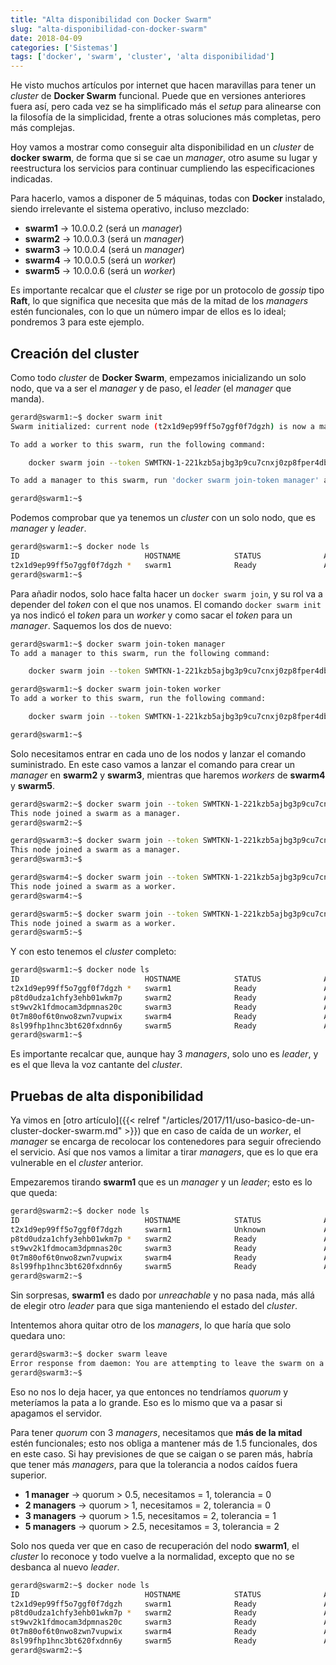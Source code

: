```yaml
---
title: "Alta disponibilidad con Docker Swarm"
slug: "alta-disponibilidad-con-docker-swarm"
date: 2018-04-09
categories: ['Sistemas']
tags: ['docker', 'swarm', 'cluster', 'alta disponibilidad']
---
```


He visto muchos artículos por internet que hacen maravillas para tener un *cluster* de **Docker Swarm** funcional. Puede que en versiones anteriores fuera así, pero cada vez se ha simplificado más el *setup* para alinearse con la filosofía de la simplicidad, frente a otras soluciones más completas, pero más complejas.<!--more-->

Hoy vamos a mostrar como conseguir alta disponibilidad en un *cluster* de **docker swarm**, de forma que si se cae un *manager*, otro asume su lugar y reestructura los servicios para continuar cumpliendo las especificaciones indicadas.

Para hacerlo, vamos a disponer de 5 máquinas, todas con **Docker** instalado, siendo irrelevante el sistema operativo, incluso mezclado:

* **swarm1** &rarr; 10.0.0.2 (será un *manager*)
* **swarm2** &rarr; 10.0.0.3 (será un *manager*)
* **swarm3** &rarr; 10.0.0.4 (será un *manager*)
* **swarm4** &rarr; 10.0.0.5 (será un *worker*)
* **swarm5** &rarr; 10.0.0.6 (será un *worker*)

Es importante recalcar que el *cluster* se rige por un protocolo de *gossip* tipo **Raft**, lo que significa que necesita que más de la mitad de los *managers* estén funcionales, con lo que un número impar de ellos es lo ideal; pondremos 3 para este ejemplo.

## Creación del cluster

Como todo *cluster* de **Docker Swarm**, empezamos inicializando un solo nodo, que va a ser el *manager* y de paso, el *leader* (el *manager* que manda).

```bash
gerard@swarm1:~$ docker swarm init
Swarm initialized: current node (t2x1d9ep99ff5o7ggf0f7dgzh) is now a manager.

To add a worker to this swarm, run the following command:

    docker swarm join --token SWMTKN-1-221kzb5ajbg3p9cu7cnxj0zp8fper4dbnzn9ntjkjxrs0mamoz-avftdi8c5t7l4y59zcjq4k6r4 10.0.0.2:2377

To add a manager to this swarm, run 'docker swarm join-token manager' and follow the instructions.

gerard@swarm1:~$
```

Podemos comprobar que ya tenemos un *cluster* con un solo nodo, que es *manager* y *leader*.

```bash
gerard@swarm1:~$ docker node ls
ID                            HOSTNAME            STATUS              AVAILABILITY        MANAGER STATUS
t2x1d9ep99ff5o7ggf0f7dgzh *   swarm1              Ready               Active              Leader
gerard@swarm1:~$
```

Para añadir nodos, solo hace falta hacer un `docker swarm join`, y su rol va a depender del *token* con el que nos unamos. El comando `docker swarm init` ya nos indicó el *token* para un *worker* y como sacar el *token* para un *manager*. Saquemos los dos de nuevo:

```bash
gerard@swarm1:~$ docker swarm join-token manager
To add a manager to this swarm, run the following command:

    docker swarm join --token SWMTKN-1-221kzb5ajbg3p9cu7cnxj0zp8fper4dbnzn9ntjkjxrs0mamoz-agq9fp4a86ahs8ll7oa2z56j7 10.0.0.2:2377

gerard@swarm1:~$ docker swarm join-token worker
To add a worker to this swarm, run the following command:

    docker swarm join --token SWMTKN-1-221kzb5ajbg3p9cu7cnxj0zp8fper4dbnzn9ntjkjxrs0mamoz-avftdi8c5t7l4y59zcjq4k6r4 10.0.0.2:2377

gerard@swarm1:~$
```

Solo necesitamos entrar en cada uno de los nodos y lanzar el comando suministrado. En este caso vamos a lanzar el comando para crear un *manager* en **swarm2** y **swarm3**, mientras que haremos *workers* de **swarm4** y **swarm5**.

```bash
gerard@swarm2:~$ docker swarm join --token SWMTKN-1-221kzb5ajbg3p9cu7cnxj0zp8fper4dbnzn9ntjkjxrs0mamoz-agq9fp4a86ahs8ll7oa2z56j7 10.0.0.2:2377
This node joined a swarm as a manager.
gerard@swarm2:~$
```

```bash
gerard@swarm3:~$ docker swarm join --token SWMTKN-1-221kzb5ajbg3p9cu7cnxj0zp8fper4dbnzn9ntjkjxrs0mamoz-agq9fp4a86ahs8ll7oa2z56j7 10.0.0.2:2377
This node joined a swarm as a manager.
gerard@swarm3:~$
```

```bash
gerard@swarm4:~$ docker swarm join --token SWMTKN-1-221kzb5ajbg3p9cu7cnxj0zp8fper4dbnzn9ntjkjxrs0mamoz-avftdi8c5t7l4y59zcjq4k6r4 10.0.0.2:2377
This node joined a swarm as a worker.
gerard@swarm4:~$
```

```bash
gerard@swarm5:~$ docker swarm join --token SWMTKN-1-221kzb5ajbg3p9cu7cnxj0zp8fper4dbnzn9ntjkjxrs0mamoz-avftdi8c5t7l4y59zcjq4k6r4 10.0.0.2:2377
This node joined a swarm as a worker.
gerard@swarm5:~$
```

Y con esto tenemos el *cluster* completo:

```bash
gerard@swarm1:~$ docker node ls
ID                            HOSTNAME            STATUS              AVAILABILITY        MANAGER STATUS
t2x1d9ep99ff5o7ggf0f7dgzh *   swarm1              Ready               Active              Leader
p8td0udza1chfy3ehb01wkm7p     swarm2              Ready               Active              Reachable
st9wv2k1fdmocam3dpmnas20c     swarm3              Ready               Active              Reachable
0t7m80of6t0nwo8zwn7vupwix     swarm4              Ready               Active
8sl99fhp1hnc3bt620fxdnn6y     swarm5              Ready               Active
gerard@swarm1:~$
```

Es importante recalcar que, aunque hay 3 *managers*, solo uno es *leader*, y es el que lleva la voz cantante del *cluster*.

## Pruebas de alta disponibilidad

Ya vimos en [otro artículo]({{< relref "/articles/2017/11/uso-basico-de-un-cluster-docker-swarm.md" >}}) que en caso de caída de un *worker*, el *manager* se encarga de recolocar los contenedores para seguir ofreciendo el servicio. Así que nos vamos a limitar a tirar *managers*, que es lo que era vulnerable en el *cluster* anterior.

Empezaremos tirando **swarm1** que es un *manager* y un *leader*; esto es lo que queda:

```bash
gerard@swarm2:~$ docker node ls
ID                            HOSTNAME            STATUS              AVAILABILITY        MANAGER STATUS
t2x1d9ep99ff5o7ggf0f7dgzh     swarm1              Unknown             Active              Unreachable
p8td0udza1chfy3ehb01wkm7p *   swarm2              Ready               Active              Reachable
st9wv2k1fdmocam3dpmnas20c     swarm3              Ready               Active              Leader
0t7m80of6t0nwo8zwn7vupwix     swarm4              Ready               Active
8sl99fhp1hnc3bt620fxdnn6y     swarm5              Ready               Active
gerard@swarm2:~$
```

Sin sorpresas, **swarm1** es dado por *unreachable* y no pasa nada, más allá de elegir otro *leader* para que siga manteniendo el estado del *cluster*.

Intentemos ahora quitar otro de los *managers*, lo que haría que solo quedara uno:

```bash
gerard@swarm3:~$ docker swarm leave
Error response from daemon: You are attempting to leave the swarm on a node that is participating as a manager. Removing this node leaves 1 managers out of 3. Without a Raft quorum your swarm will be inaccessible. The only way to restore a swarm that has lost consensus is to reinitialize it with `--force-new-cluster`. Use `--force` to suppress this message.
gerard@swarm3:~$
```

Eso no nos lo deja hacer, ya que entonces no tendríamos *quorum* y meteríamos la pata a lo grande. Eso es lo mismo que va a pasar si apagamos el servidor.

Para tener *quorum* con 3 *managers*, necesitamos que **más de la mitad** estén funcionales; esto nos obliga a mantener más de 1.5 funcionales, dos en este caso. Si hay previsiones de que se caigan o se paren más, habría que tener más *managers*, para que la tolerancia a nodos caídos fuera superior.

* **1 manager** &rarr; quorum > 0.5, necesitamos = 1, tolerancia = 0
* **2 managers** &rarr; quorum > 1, necesitamos = 2, tolerancia = 0
* **3 managers** &rarr; quorum > 1.5, necesitamos = 2, tolerancia = 1
* **5 managers** &rarr; quorum > 2.5, necesitamos = 3, tolerancia = 2

Solo nos queda ver que en caso de recuperación del nodo **swarm1**, el *cluster* lo reconoce y todo vuelve a la normalidad, excepto que no se desbanca al nuevo *leader*.

```bash
gerard@swarm2:~$ docker node ls
ID                            HOSTNAME            STATUS              AVAILABILITY        MANAGER STATUS
t2x1d9ep99ff5o7ggf0f7dgzh     swarm1              Ready               Active              Reachable
p8td0udza1chfy3ehb01wkm7p *   swarm2              Ready               Active              Reachable
st9wv2k1fdmocam3dpmnas20c     swarm3              Ready               Active              Leader
0t7m80of6t0nwo8zwn7vupwix     swarm4              Ready               Active
8sl99fhp1hnc3bt620fxdnn6y     swarm5              Ready               Active
gerard@swarm2:~$
```
